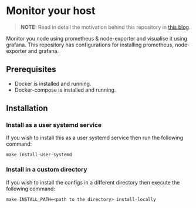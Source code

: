 # Monitor your host

> **NOTE:** Read in detail the motivation behind this repository in [this blog](https://suraj.io/post/2021/03/node-monitor/).

Monitor you node using prometheus & node-exporter and visualise it using grafana. This repository has configurations for installing prometheus, node-exporter and grafana.

## Prerequisites

- Docker is installed and running.
- Docker-compose is installed and running.

## Installation

### Install as a user systemd service

If you wish to install this as a user systemd service then run the following command:

```
make install-user-systemd
```

### Install in a custom directory

If you wish to install the configs in a different directory then execute the following command:

```
make INSTALL_PATH=<path to the directory> install-locally
```
